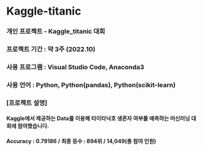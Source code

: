 # Kaggle-titanic

### 개인 프로젝트 - Kaggle_titanic 대회
### 프로젝트 기간 : 약 3주 (2022.10)

### 사용 프로그램 : Visual Studio Code, Anaconda3

### 사용 언어 : Python, Python(pandas), Python(scikit-learn)

### [프로젝트 설명]
#### Kaggle에서 제공하는 Data를 이용해 타이타닉호 생존자 여부를 예측하는 머신러닝 대회에 참여했습니다. 
#### Accuracy : 0.79186 / 최종 등수 : 894위 / 14,049(총 참여 인원)